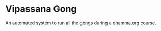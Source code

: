 # Vipassana Gong

An automated system to run all the gongs during a [dhamma.org](https://dhamma.org) course.

